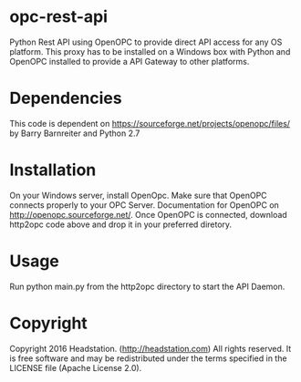 # opc-rest-api
Python Rest API using OpenOPC to provide direct API access for any OS platform. This proxy has to be installed on a Windows box with Python and OpenOPC installed to provide a API Gateway to other platforms.

# Dependencies
This code is dependent on https://sourceforge.net/projects/openopc/files/ by Barry Barnreiter and Python 2.7

# Installation
On your Windows server, install OpenOpc. Make sure that OpenOPC connects properly to your OPC Server. Documentation for OpenOPC on http://openopc.sourceforge.net/. Once OpenOPC is connected, download http2opc code above and drop it in your preferred diretory.

# Usage
Run python main.py from the http2opc directory to start the API Daemon.

# Copyright
Copyright 2016 Headstation. (http://headstation.com) All rights reserved. It is free software and may be redistributed under the terms specified in the LICENSE file (Apache License 2.0). 
